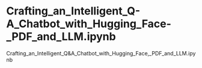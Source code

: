 # Crafting_an_Intelligent_Q-A_Chatbot_with_Hugging_Face-_PDF_and_LLM.ipynb
Crafting_an_Intelligent_Q&amp;A_Chatbot_with_Hugging_Face,_PDF_and_LLM.ipynb
